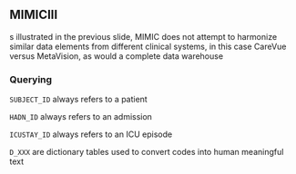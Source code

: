 ## MIMICIII

s illustrated in the previous slide, MIMIC does not attempt to harmonize similar data elements from different clinical systems, in this case CareVue versus MetaVision, as would a complete data warehouse

### Querying 

`SUBJECT_ID` always refers to a patient

`HADN_ID` always refers to an admission

`ICUSTAY_ID` always refers to an ICU episode



`D_XXX` are dictionary tables used to convert codes into human meaningful text



